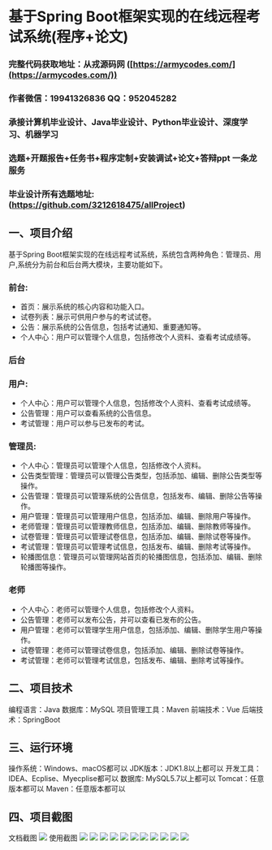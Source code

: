 基于Spring Boot框架实现的在线远程考试系统(程序+论文)
=
###  完整代码获取地址：从戎源码网 ([https://armycodes.com/](https://armycodes.com/))
###  作者微信：19941326836  QQ：952045282 
###  承接计算机毕业设计、Java毕业设计、Python毕业设计、深度学习、机器学习
###  选题+开题报告+任务书+程序定制+安装调试+论文+答辩ppt 一条龙服务
###  毕业设计所有选题地址:(https://github.com/3212618475/allProject)


一、项目介绍
---
基于Spring Boot框架实现的在线远程考试系统，系统包含两种角色：管理员、用户,系统分为前台和后台两大模块，主要功能如下。
### 前台:
- 首页：展示系统的核心内容和功能入口。
- 试卷列表：展示可供用户参与的考试试卷。
- 公告：展示系统的公告信息，包括考试通知、重要通知等。
- 个人中心：用户可以管理个人信息，包括修改个人资料、查看考试成绩等。

 
### 后台
### 用户:
- 个人中心：用户可以管理个人信息，包括修改个人资料、查看考试成绩等。
- 公告管理：用户可以查看系统的公告信息。
- 考试管理：用户可以参与已发布的考试。
  
### 管理员:
- 个人中心：管理员可以管理个人信息，包括修改个人资料。
- 公告类型管理：管理员可以管理公告类型，包括添加、编辑、删除公告类型等操作。
- 公告管理：管理员可以管理系统的公告信息，包括发布、编辑、删除公告等操作。
- 用户管理：管理员可以管理用户信息，包括添加、编辑、删除用户等操作。
- 老师管理：管理员可以管理教师信息，包括添加、编辑、删除教师等操作。
- 试卷管理：管理员可以管理试卷信息，包括添加、编辑、删除试卷等操作。
- 考试管理：管理员可以管理考试信息，包括发布、编辑、删除考试等操作。
- 轮播图信息：管理员可以管理网站首页的轮播图信息，包括添加、编辑、删除轮播图等操作。

### 老师
- 个人中心：老师可以管理个人信息，包括修改个人资料。
- 公告管理：老师可以发布公告，并可以查看已发布的公告。
- 用户管理：老师可以管理学生用户信息，包括添加、编辑、删除学生用户等操作。
- 试卷管理：老师可以管理试卷信息，包括添加、编辑、删除试卷等操作。
- 考试管理：老师可以管理考试信息，包括发布、编辑、删除考试等操作。

  
二、项目技术
---
编程语言：Java
数据库：MySQL
项目管理工具：Maven
前端技术：Vue
后端技术：SpringBoot

三、运行环境
---
操作系统：Windows、macOS都可以
JDK版本：JDK1.8以上都可以
开发工具：IDEA、Ecplise、Myecplise都可以
数据库: MySQL5.7以上都可以
Tomcat：任意版本都可以
Maven：任意版本都可以

四、项目截图
---
文档截图
![](limage/2.png)
使用截图
![](image/1.png)
![](image/2.png)
![](image/3.png)
![](image/4.png)
![](image/5.png)
![](image/6.png)
![](image/7.png)
![](image/8.png)
![](image/9.png)
![](image/10.png)
![](image/11.png)

